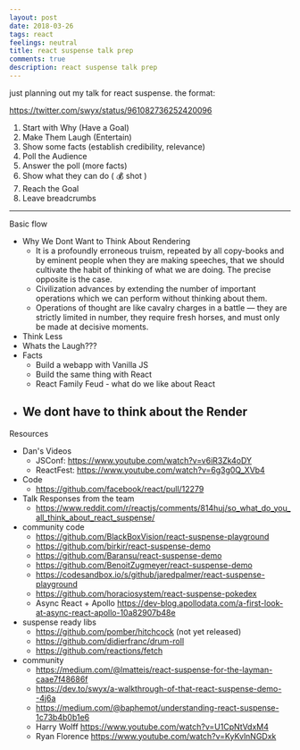 ```yaml
---
layout: post
date: 2018-03-26
tags: react
feelings: neutral
title: react suspense talk prep
comments: true
description: react suspense talk prep
---
```


just planning out my talk for react suspense. the format:

https://twitter.com/swyx/status/961082736252420096

1. Start with Why (Have a Goal)
2. Make Them Laugh (Entertain)
3. Show some facts (establish credibility, relevance)
4. Poll the Audience
5. Answer the poll (more facts)
6. Show what they can do ( 💰 shot )
7. Reach the Goal
8. Leave breadcrumbs

---

Basic flow

- Why We Dont Want to Think About Rendering
  - It is a profoundly erroneous truism, repeated by all copy-books and by eminent people when they are making speeches, that we should cultivate the habit of thinking of what we are doing. The precise opposite is the case. 
  - Civilization advances by extending the number of important operations which we can perform without thinking about them. 
  - Operations of thought are like cavalry charges in a battle — they are strictly limited in number, they require fresh horses, and must only be made at decisive moments.
- Think Less
- Whats the Laugh???
- Facts
  - Build a webapp with Vanilla JS
  - Build the same thing with React
  - React Family Feud - what do we like about React
- We dont have to think about the Render
  - 
  
Resources
- Dan's Videos
  - JSConf: https://www.youtube.com/watch?v=v6iR3Zk4oDY
  - ReactFest: https://www.youtube.com/watch?v=6g3g0Q_XVb4
- Code
  - https://github.com/facebook/react/pull/12279
- Talk Responses from the team
  - https://www.reddit.com/r/reactjs/comments/814huj/so_what_do_you_all_think_about_react_suspense/
- community code
  - https://github.com/BlackBoxVision/react-suspense-playground
  - https://github.com/birkir/react-suspense-demo
  - https://github.com/Baransu/react-suspense-demo
  - https://github.com/BenoitZugmeyer/react-suspense-demo
  - https://codesandbox.io/s/github/jaredpalmer/react-suspense-playground
  - https://github.com/horaciosystem/react-suspense-pokedex
  - Async React + Apollo https://dev-blog.apollodata.com/a-first-look-at-async-react-apollo-10a82907b48e
- suspense ready libs
  - https://github.com/pomber/hitchcock (not yet released)
  - https://github.com/didierfranc/drum-roll
  - https://github.com/reactions/fetch
- community 
  - https://medium.com/@lmatteis/react-suspense-for-the-layman-caae7f48686f
  - https://dev.to/swyx/a-walkthrough-of-that-react-suspense-demo--4j6a
  - https://medium.com/@baphemot/understanding-react-suspense-1c73b4b0b1e6
  - Harry Wolff https://www.youtube.com/watch?v=U1CpNtVdxM4
  - Ryan Florence https://www.youtube.com/watch?v=KyKvlnNGDxk
